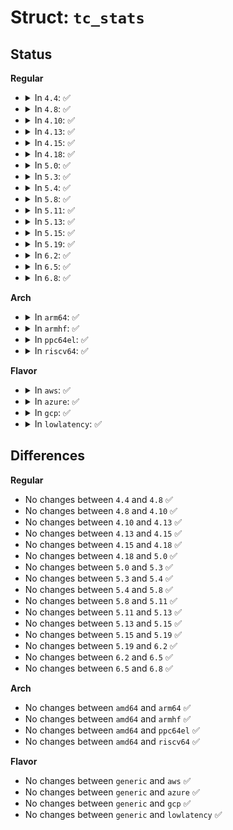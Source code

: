 # Struct: <code>tc_stats</code>

## Status
<b>Regular</b>
<ul>
<li>
<details>
<summary>In <code>4.4</code>: ✅</summary>

```c
struct tc_stats {
    __u64 bytes;
    __u32 packets;
    __u32 drops;
    __u32 overlimits;
    __u32 bps;
    __u32 pps;
    __u32 qlen;
    __u32 backlog;
};
```
</details>
</li>
<li>
<details>
<summary>In <code>4.8</code>: ✅</summary>

```c
struct tc_stats {
    __u64 bytes;
    __u32 packets;
    __u32 drops;
    __u32 overlimits;
    __u32 bps;
    __u32 pps;
    __u32 qlen;
    __u32 backlog;
};
```
</details>
</li>
<li>
<details>
<summary>In <code>4.10</code>: ✅</summary>

```c
struct tc_stats {
    __u64 bytes;
    __u32 packets;
    __u32 drops;
    __u32 overlimits;
    __u32 bps;
    __u32 pps;
    __u32 qlen;
    __u32 backlog;
};
```
</details>
</li>
<li>
<details>
<summary>In <code>4.13</code>: ✅</summary>

```c
struct tc_stats {
    __u64 bytes;
    __u32 packets;
    __u32 drops;
    __u32 overlimits;
    __u32 bps;
    __u32 pps;
    __u32 qlen;
    __u32 backlog;
};
```
</details>
</li>
<li>
<details>
<summary>In <code>4.15</code>: ✅</summary>

```c
struct tc_stats {
    __u64 bytes;
    __u32 packets;
    __u32 drops;
    __u32 overlimits;
    __u32 bps;
    __u32 pps;
    __u32 qlen;
    __u32 backlog;
};
```
</details>
</li>
<li>
<details>
<summary>In <code>4.18</code>: ✅</summary>

```c
struct tc_stats {
    __u64 bytes;
    __u32 packets;
    __u32 drops;
    __u32 overlimits;
    __u32 bps;
    __u32 pps;
    __u32 qlen;
    __u32 backlog;
};
```
</details>
</li>
<li>
<details>
<summary>In <code>5.0</code>: ✅</summary>

```c
struct tc_stats {
    __u64 bytes;
    __u32 packets;
    __u32 drops;
    __u32 overlimits;
    __u32 bps;
    __u32 pps;
    __u32 qlen;
    __u32 backlog;
};
```
</details>
</li>
<li>
<details>
<summary>In <code>5.3</code>: ✅</summary>

```c
struct tc_stats {
    __u64 bytes;
    __u32 packets;
    __u32 drops;
    __u32 overlimits;
    __u32 bps;
    __u32 pps;
    __u32 qlen;
    __u32 backlog;
};
```
</details>
</li>
<li>
<details>
<summary>In <code>5.4</code>: ✅</summary>

```c
struct tc_stats {
    __u64 bytes;
    __u32 packets;
    __u32 drops;
    __u32 overlimits;
    __u32 bps;
    __u32 pps;
    __u32 qlen;
    __u32 backlog;
};
```
</details>
</li>
<li>
<details>
<summary>In <code>5.8</code>: ✅</summary>

```c
struct tc_stats {
    __u64 bytes;
    __u32 packets;
    __u32 drops;
    __u32 overlimits;
    __u32 bps;
    __u32 pps;
    __u32 qlen;
    __u32 backlog;
};
```
</details>
</li>
<li>
<details>
<summary>In <code>5.11</code>: ✅</summary>

```c
struct tc_stats {
    __u64 bytes;
    __u32 packets;
    __u32 drops;
    __u32 overlimits;
    __u32 bps;
    __u32 pps;
    __u32 qlen;
    __u32 backlog;
};
```
</details>
</li>
<li>
<details>
<summary>In <code>5.13</code>: ✅</summary>

```c
struct tc_stats {
    __u64 bytes;
    __u32 packets;
    __u32 drops;
    __u32 overlimits;
    __u32 bps;
    __u32 pps;
    __u32 qlen;
    __u32 backlog;
};
```
</details>
</li>
<li>
<details>
<summary>In <code>5.15</code>: ✅</summary>

```c
struct tc_stats {
    __u64 bytes;
    __u32 packets;
    __u32 drops;
    __u32 overlimits;
    __u32 bps;
    __u32 pps;
    __u32 qlen;
    __u32 backlog;
};
```
</details>
</li>
<li>
<details>
<summary>In <code>5.19</code>: ✅</summary>

```c
struct tc_stats {
    __u64 bytes;
    __u32 packets;
    __u32 drops;
    __u32 overlimits;
    __u32 bps;
    __u32 pps;
    __u32 qlen;
    __u32 backlog;
};
```
</details>
</li>
<li>
<details>
<summary>In <code>6.2</code>: ✅</summary>

```c
struct tc_stats {
    __u64 bytes;
    __u32 packets;
    __u32 drops;
    __u32 overlimits;
    __u32 bps;
    __u32 pps;
    __u32 qlen;
    __u32 backlog;
};
```
</details>
</li>
<li>
<details>
<summary>In <code>6.5</code>: ✅</summary>

```c
struct tc_stats {
    __u64 bytes;
    __u32 packets;
    __u32 drops;
    __u32 overlimits;
    __u32 bps;
    __u32 pps;
    __u32 qlen;
    __u32 backlog;
};
```
</details>
</li>
<li>
<details>
<summary>In <code>6.8</code>: ✅</summary>

```c
struct tc_stats {
    __u64 bytes;
    __u32 packets;
    __u32 drops;
    __u32 overlimits;
    __u32 bps;
    __u32 pps;
    __u32 qlen;
    __u32 backlog;
};
```
</details>
</li>
</ul>
<b>Arch</b>
<ul>
<li>
<details>
<summary>In <code>arm64</code>: ✅</summary>

```c
struct tc_stats {
    __u64 bytes;
    __u32 packets;
    __u32 drops;
    __u32 overlimits;
    __u32 bps;
    __u32 pps;
    __u32 qlen;
    __u32 backlog;
};
```
</details>
</li>
<li>
<details>
<summary>In <code>armhf</code>: ✅</summary>

```c
struct tc_stats {
    __u64 bytes;
    __u32 packets;
    __u32 drops;
    __u32 overlimits;
    __u32 bps;
    __u32 pps;
    __u32 qlen;
    __u32 backlog;
};
```
</details>
</li>
<li>
<details>
<summary>In <code>ppc64el</code>: ✅</summary>

```c
struct tc_stats {
    __u64 bytes;
    __u32 packets;
    __u32 drops;
    __u32 overlimits;
    __u32 bps;
    __u32 pps;
    __u32 qlen;
    __u32 backlog;
};
```
</details>
</li>
<li>
<details>
<summary>In <code>riscv64</code>: ✅</summary>

```c
struct tc_stats {
    __u64 bytes;
    __u32 packets;
    __u32 drops;
    __u32 overlimits;
    __u32 bps;
    __u32 pps;
    __u32 qlen;
    __u32 backlog;
};
```
</details>
</li>
</ul>
<b>Flavor</b>
<ul>
<li>
<details>
<summary>In <code>aws</code>: ✅</summary>

```c
struct tc_stats {
    __u64 bytes;
    __u32 packets;
    __u32 drops;
    __u32 overlimits;
    __u32 bps;
    __u32 pps;
    __u32 qlen;
    __u32 backlog;
};
```
</details>
</li>
<li>
<details>
<summary>In <code>azure</code>: ✅</summary>

```c
struct tc_stats {
    __u64 bytes;
    __u32 packets;
    __u32 drops;
    __u32 overlimits;
    __u32 bps;
    __u32 pps;
    __u32 qlen;
    __u32 backlog;
};
```
</details>
</li>
<li>
<details>
<summary>In <code>gcp</code>: ✅</summary>

```c
struct tc_stats {
    __u64 bytes;
    __u32 packets;
    __u32 drops;
    __u32 overlimits;
    __u32 bps;
    __u32 pps;
    __u32 qlen;
    __u32 backlog;
};
```
</details>
</li>
<li>
<details>
<summary>In <code>lowlatency</code>: ✅</summary>

```c
struct tc_stats {
    __u64 bytes;
    __u32 packets;
    __u32 drops;
    __u32 overlimits;
    __u32 bps;
    __u32 pps;
    __u32 qlen;
    __u32 backlog;
};
```
</details>
</li>
</ul>

## Differences
<b>Regular</b>
<ul>
<li>
No changes between <code>4.4</code> and <code>4.8</code> ✅
</li>
<li>
No changes between <code>4.8</code> and <code>4.10</code> ✅
</li>
<li>
No changes between <code>4.10</code> and <code>4.13</code> ✅
</li>
<li>
No changes between <code>4.13</code> and <code>4.15</code> ✅
</li>
<li>
No changes between <code>4.15</code> and <code>4.18</code> ✅
</li>
<li>
No changes between <code>4.18</code> and <code>5.0</code> ✅
</li>
<li>
No changes between <code>5.0</code> and <code>5.3</code> ✅
</li>
<li>
No changes between <code>5.3</code> and <code>5.4</code> ✅
</li>
<li>
No changes between <code>5.4</code> and <code>5.8</code> ✅
</li>
<li>
No changes between <code>5.8</code> and <code>5.11</code> ✅
</li>
<li>
No changes between <code>5.11</code> and <code>5.13</code> ✅
</li>
<li>
No changes between <code>5.13</code> and <code>5.15</code> ✅
</li>
<li>
No changes between <code>5.15</code> and <code>5.19</code> ✅
</li>
<li>
No changes between <code>5.19</code> and <code>6.2</code> ✅
</li>
<li>
No changes between <code>6.2</code> and <code>6.5</code> ✅
</li>
<li>
No changes between <code>6.5</code> and <code>6.8</code> ✅
</li>
</ul>
<b>Arch</b>
<ul>
<li>
No changes between <code>amd64</code> and <code>arm64</code> ✅
</li>
<li>
No changes between <code>amd64</code> and <code>armhf</code> ✅
</li>
<li>
No changes between <code>amd64</code> and <code>ppc64el</code> ✅
</li>
<li>
No changes between <code>amd64</code> and <code>riscv64</code> ✅
</li>
</ul>
<b>Flavor</b>
<ul>
<li>
No changes between <code>generic</code> and <code>aws</code> ✅
</li>
<li>
No changes between <code>generic</code> and <code>azure</code> ✅
</li>
<li>
No changes between <code>generic</code> and <code>gcp</code> ✅
</li>
<li>
No changes between <code>generic</code> and <code>lowlatency</code> ✅
</li>
</ul>
